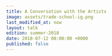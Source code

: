 ```yaml
---
title: A Conversation with the Artists
image: assets/trade-school-ig.png
last_modified_at: now
layout: talk
edition: summer-2018
date: 2018-07-12 00:00:00 +0000
published: false
---
```

